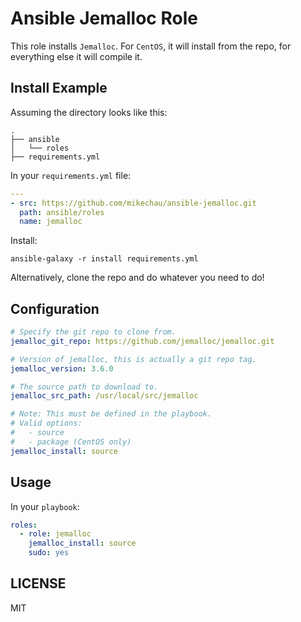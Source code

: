 # Ansible Jemalloc Role

This role installs `Jemalloc`. For `CentOS`, it will install from the repo, for everything else it will compile it.

## Install Example

Assuming the directory looks like this:

```
.
├── ansible
│   └── roles
├── requirements.yml
```
In your `requirements.yml` file:

```yaml
---
- src: https://github.com/mikechau/ansible-jemalloc.git
  path: ansible/roles
  name: jemalloc
```

Install:

```
ansible-galaxy -r install requirements.yml
```

Alternatively, clone the repo and do whatever you need to do!

## Configuration

```yaml
# Specify the git repo to clone from.
jemalloc_git_repo: https://github.com/jemalloc/jemalloc.git

# Version of jemalloc, this is actually a git repo tag.
jemalloc_version: 3.6.0

# The source path to download to.
jemalloc_src_path: /usr/local/src/jemalloc

# Note: This must be defined in the playbook.
# Valid options:
#   - source
#   - package (CentOS only)
jemalloc_install: source

```

## Usage

In your `playbook`:

```yaml
roles:
  - role: jemalloc
    jemalloc_install: source
    sudo: yes
```

## LICENSE

MIT

